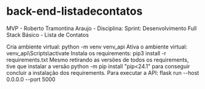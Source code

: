 # back-end-listadecontatos
MVP - Roberto Tramontina Araujo - Disciplina: Sprint: Desenvolvimento Full Stack Básico - Lista de Contatos

Cria ambiente virtual: python -m venv venv_api
Ativa o ambiente virtual: venv_api\Scripts\activate
Instala os requirements: pip3 install -r requirements.txt
Mesmo retirando as versões de todos os requirements, tive que instalar a versão python -m pip install "pip<24.1" para conseguir concluir a instalação dos requirements.
Para executar a API: flask run --host 0.0.0.0 --port 5000

